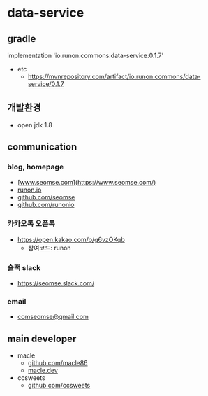 # data-service

## gradle
implementation 'io.runon.commons:data-service:0.1.7'
- etc
  - https://mvnrepository.com/artifact/io.runon.commons/data-service/0.1.7

## 개발환경
- open jdk 1.8

## communication
### blog, homepage
- [www.seomse.com](https://www.seomse.com/)
- [runon.io](https://runon.io)
- [github.com/seomse](https://github.com/seomse)
- [github.com/runonio](https://github.com/runonio)

### 카카오톡 오픈톡
- https://open.kakao.com/o/g6vzOKqb
    - 참여코드: runon

### 슬랙 slack
- https://seomse.slack.com/

### email
- comseomse@gmail.com

## main developer
- macle
  -  [github.com/macle86](https://github.com/macle86)
  -  [macle.dev](https://macle.dev)
- ccsweets
  -  [github.com/ccsweets](https://github.com/ccsweets)
